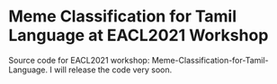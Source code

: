 # Meme Classification for Tamil Language at EACL2021 Workshop

Source code for EACL2021 workshop: Meme-Classification-for-Tamil-Language.
I will release the code very soon.
